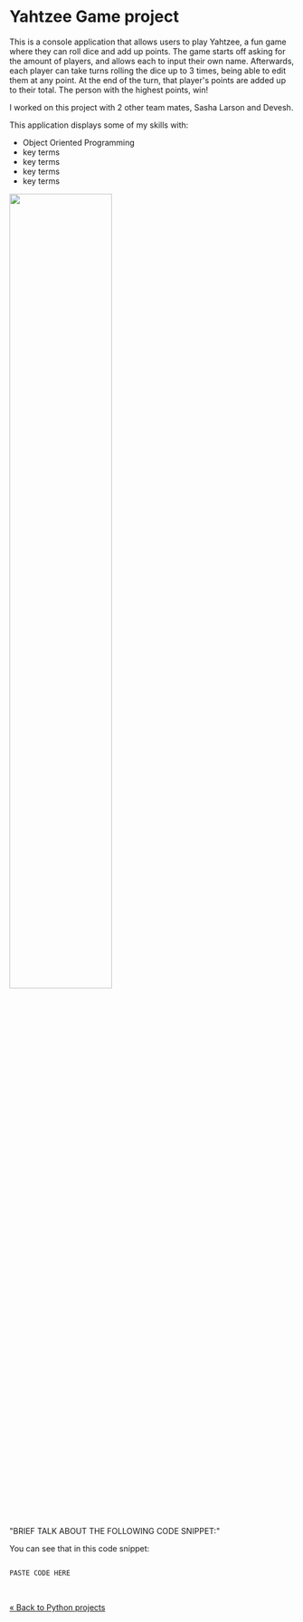 # Yahtzee Game project

<!-- Project BIO -->
This is a console application that allows users to play Yahtzee, a fun game where they can roll dice and add up points. The game starts off asking for the amount of players, and allows each to input their own name. Afterwards, each player can take turns rolling the dice up to 3 times, being able to edit them at any point. At the end of the turn, that player's points are added up to their total. The person with the highest points, win!

I worked on this project with 2 other team mates, Sasha Larson and Devesh.

This application displays some of my skills with:

- Object Oriented Programming
- key terms
- key terms
- key terms
- key terms

<!-- Screenshots -->
<img src="img/location" width= 60% length= 60%>

<!-- Code explanation -->
"BRIEF TALK ABOUT THE FOLLOWING CODE SNIPPET:"

<!-- Code snippet -->
You can see that in this code snippet:

```LANGUAGE_NAME

PASTE CODE HERE

```

<!-- Adding a blank line -->
<br>

<!-- Back to Projects folder -->
<a href="https://github.com/lgc13/LucasCosta_portfolio/tree/master/python/" class="previous">&laquo; Back to Python projects</a>
